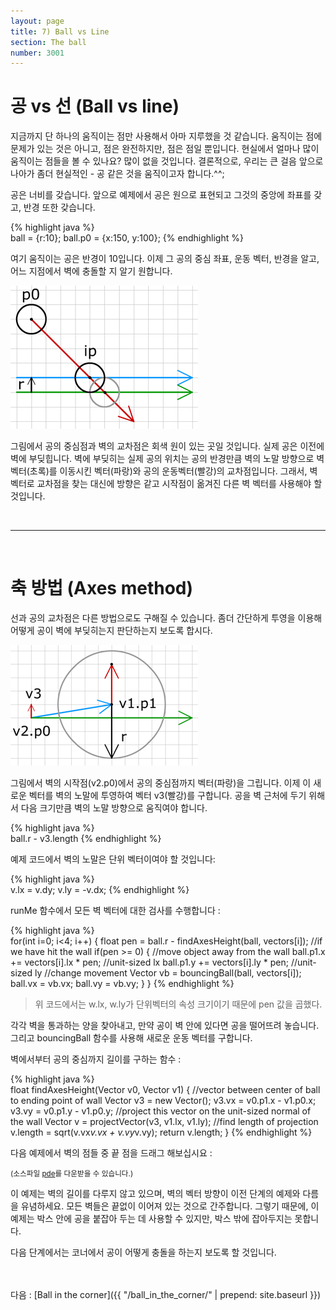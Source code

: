 ```yaml
---
layout: page
title: 7) Ball vs Line
section: The ball
number: 3001
---
```


# 공 vs 선 (Ball vs line)

지금까지 단 하나의 움직이는 점만 사용해서 아마 지루했을 것 같습니다. 움직이는 점에 문제가 있는 것은 아니고, 점은 완전하지만, 점은 점일 뿐입니다.
현실에서 얼마나 많이 움직이는 점들을 볼 수 있나요? 많이 없을 것입니다. 결론적으로, 우리는 큰 걸음 앞으로 나아가 좀더 현실적인 - 공 같은 것을 움직이고자 합니다.^^;

공은 너비를 갖습니다. 앞으로 예제에서 공은 원으로 표현되고 그것의 중앙에 좌표를 갖고, 반경 또한 갖습니다.

{% highlight java %}  
ball = {r:10};
ball.p0 = {x:150, y:100};
{% endhighlight %}

여기 움직이는 공은 반경이 10입니다. 이제 그 공의 중심 좌표, 운동 벡터, 반경을 알고, 어느 지점에서 벽에 충돌할 지 알기 원합니다.

![Alt 벽 벡터와 공의 교차](../img/tut07_1.gif)

그림에서 공의 중심점과 벽의 교차점은 회색 원이 있는 곳일 것입니다. 실제 공은 이전에 벽에 부딪힙니다. 벽에 부딪히는 실제 공의 위치는 공의 반경만큼 벽의 노말 방향으로 벽 벡터(초록)를 이동시킨 벡터(파랑)와 공의 운동벡터(빨강)의 교차점입니다. 그래서, 벽 벡터로 교차점을 찾는 대신에 방향은 같고 시작점이 옮겨진 다른 벽 벡터를 사용해야 할 것입니다.

<br>

----

<br>

# 축 방법 (Axes method)

선과 공의 교차점은 다른 방법으로도 구해질 수 있습니다. 좀더 간단하게 투영을 이용해 어떻게 공이 벽에 부딪히는지 판단하는지 보도록 합시다.


![Alt 축 방법](../img/tut07_2.gif)

그림에서 벽의 시작점(v2.p0)에서 공의 중심점까지 벡터(파랑)을 그립니다. 이제 이 새로운 벡터를 벽의 노말에 투영하여 벡터 v3(빨강)를 구합니다. 공을 벽 근처에 두기 위해서 다음 크기만큼 벽의 노말 방향으로 움직여야 합니다.

{% highlight java %}  
ball.r - v3.length
{% endhighlight %}

예제 코드에서 벽의 노말은 단위 벡터이여야 할 것입니다:

{% highlight java %}  
v.lx = v.dy;
v.ly = -v.dx;
{% endhighlight %}

runMe 함수에서 모든 벽 벡터에 대한 검사를 수행합니다 :

{% highlight java %}  
for(int i=0; i<4; i++) {
  float pen = ball.r - findAxesHeight(ball, vectors[i]);
  //if we have hit the wall
  if(pen >= 0) {
    //move object away from the wall
    ball.p1.x += vectors[i].lx * pen; //unit-sized lx
    ball.p1.y += vectors[i].ly * pen; //unit-sized ly
    //change movement
    Vector vb = bouncingBall(ball, vectors[i]);
    ball.vx = vb.vx;
    ball.vy = vb.vy;
  }
}
{% endhighlight %}


> 위 코드에서는 w.lx, w.ly가 단위벡터의 속성 크기이기 때문에 pen 값을 곱했다.

각각 벽을 통과하는 양을 찾아내고, 만약 공이 벽 안에 있다면 공을 떨어뜨려 놓습니다. 그리고 bouncingBall 함수를 사용해 새로운 운동 벡터를 구합니다.

벽에서부터 공의 중심까지 길이를 구하는 함수 :

{% highlight java %}  
float findAxesHeight(Vector v0, Vector v1) {
  //vector between center of ball to ending point of wall
  Vector v3 = new Vector();
  v3.vx = v0.p1.x - v1.p0.x;
  v3.vy = v0.p1.y - v1.p0.y;
  //project this vector on the unit-sized normal of the wall
  Vector v = projectVector(v3, v1.lx, v1.ly);
  //find length of projection
  v.length = sqrt(v.vx*v.vx + v.vy*v.vy);
  return v.length;
}
{% endhighlight %}

다음 예제에서 벽의 점들 중 끝 점을 드래그 해보십시요 :

<canvas data-processing-sources="../data/ball_vs_line.pde"></canvas>
<small>(소스파일 [pde](../data/ball_vs_line.pde)를 다운받을 수 있습니다.)</small>


이 예제는 벽의 길이를 다루지 않고 있으며, 벽의 벡터 방향이 이전 단계의 예제와 다름을 유념하세요. 모든 벽들은 끝없이 이어져 있는 것으로 간주합니다.
그렇기 때문에, 이 예제는 박스 안에 공을 붙잡아 두는 데 사용할 수 있지만, 박스 밖에 잡아두지는 못합니다. 

다음 단계에서는 코너에서 공이 어떻게 충돌을 하는지 보도록 할 것입니다.



<br>
<br>
다음 : [Ball in the corner]({{ "/ball_in_the_corner/" | prepend: site.baseurl }})



